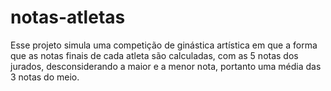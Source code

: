 # notas-atletas
Esse projeto simula uma competição de ginástica artística em que a forma que as notas finais de cada atleta são calculadas, com as 5 notas dos jurados, desconsiderando a maior e a menor nota, portanto uma média das 3 notas do meio.
